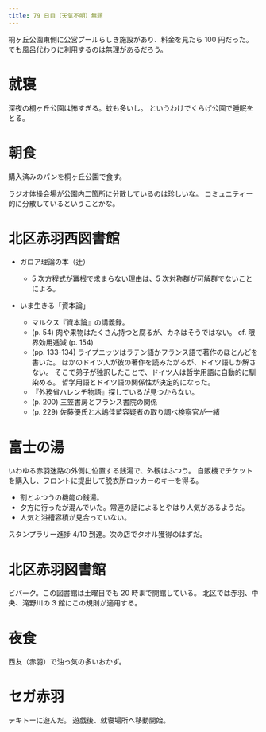 ```yaml
---
title: 79 日目（天気不明）無題
---
```


桐ヶ丘公園東側に公営プールらしき施設があり、料金を見たら 100 円だった。
でも風呂代わりに利用するのは無理があるだろう。

# 就寝

深夜の桐ヶ丘公園は怖すぎる。蚊も多いし。
というわけでくらげ公園で睡眠をとる。

# 朝食

購入済みのパンを桐ヶ丘公園で食す。

ラジオ体操会場が公園内二箇所に分散しているのは珍しいな。
コミュニティー的に分散しているということかな。

# 北区赤羽西図書館

* ガロア理論の本（辻）
  * 5 次方程式が冪根で求まらない理由は、5 次対称群が可解群でないことによる。

* いま生きる「資本論」
  * マルクス『資本論』の講義録。
  * (p. 54) 肉や果物はたくさん持つと腐るが、カネはそうではない。
    cf. 限界効用逓減 (p. 154)
  * (pp. 133-134) ライプニッツはラテン語かフランス語で著作のほとんどを書いた。
    ほかのドイツ人が彼の著作を読みたがるが、ドイツ語しか解さない。
    そこで弟子が独訳したことで、ドイツ人は哲学用語に自動的に馴染める。
    哲学用語とドイツ語の関係性が決定的になった。
  * 『外務省ハレンチ物語』探しているが見つからない。
  * (p. 200) 三笠書房とフランス書院の関係
  * (p. 229) 佐藤優氏と木嶋佳苗容疑者の取り調べ検察官が一緒

# 富士の湯

いわゆる赤羽迷路の外側に位置する銭湯で、外観はふつう。
自販機でチケットを購入し、フロントに提出して脱衣所ロッカーのキーを得る。

* 割とふつうの機能の銭湯。
* 夕方に行ったが混んでいた。常連の話によるとやはり人気があるようだ。
* 人気と浴槽容積が見合っていない。

スタンプラリー進捗 4/10 到達。次の店でタオル獲得のはずだ。

# 北区赤羽図書館

ビバーク。この図書館は土曜日でも 20 時まで開館している。
北区では赤羽、中央、滝野川の 3 館にこの規則が適用する。

# 夜食

西友（赤羽）で油っ気の多いおかず。

# セガ赤羽

テキトーに遊んだ。
遊戯後、就寝場所へ移動開始。
